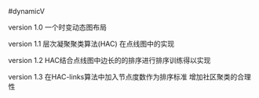 #dynamicV

version 1.0 一个时变动态图布局


version 1.1  层次凝聚聚类算法(HAC) 在点线图中的实现

version 1.2  HAC结合点线图中边长的的排序进行排序训练得以实现

version 1.3  在HAC-links算法中加入节点度数作为排序标准 增加社区聚类的合理性
